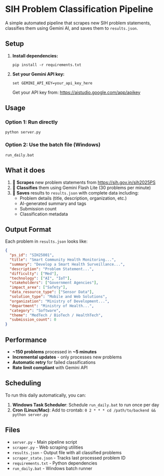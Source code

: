 # SIH Problem Classification Pipeline

A simple automated pipeline that scrapes new SIH problem statements, classifies them using Gemini AI, and saves them to `results.json`.

## Setup

1. **Install dependencies:**
   ```
   pip install -r requirements.txt
   ```

2. **Set your Gemini API key:**
   ```
   set GEMINI_API_KEY=your_api_key_here
   ```
   Get your API key from: https://aistudio.google.com/app/apikey

## Usage

### Option 1: Run directly
```
python server.py
```

### Option 2: Use the batch file (Windows)
```
run_daily.bat
```

## What it does

1. 🔎 **Scrapes** new problem statements from https://sih.gov.in/sih2025PS
2. 🧠 **Classifies** them using Gemini Flash Lite (30 problems per minute)
3. 💾 **Saves** results to `results.json` with complete data including:
   - Problem details (title, description, organization, etc.)
   - AI-generated summary and tags
   - Submission count
   - Classification metadata

## Output Format

Each problem in `results.json` looks like:
```json
{
  "ps_id": "SIH25001",
  "title": "Smart Community Health Monitoring...",
  "summary": "Develop a Smart Health Surveillance...",
  "description": "Problem Statement...",
  "difficulty": ["Med"],
  "technology": ["AI", "IoT"],
  "stakeholders": ["Government Agencies"],
  "impact_area": ["Safety"],
  "data_resource_type": ["Sensor Data"],
  "solution_type": "Mobile and Web Solutions",
  "organization": "Ministry of Development...",
  "department": "Ministry of Health...",
  "category": "Software",
  "theme": "MedTech / BioTech / HealthTech",
  "submission_count": 0
}
```

## Performance

- **~150 problems** processed in **~5 minutes**
- **Incremental updates** - only processes new problems
- **Automatic retry** for failed classifications
- **Rate limit compliant** with Gemini API

## Scheduling

To run this daily automatically, you can:

1. **Windows Task Scheduler**: Schedule `run_daily.bat` to run once per day
2. **Cron (Linux/Mac)**: Add to crontab: `0 2 * * * cd /path/to/backend && python server.py`

## Files

- `server.py` - Main pipeline script
- `scraper.py` - Web scraping utilities
- `results.json` - Output file with all classified problems
- `scraper_state.json` - Tracks last processed problem ID
- `requirements.txt` - Python dependencies
- `run_daily.bat` - Windows batch runner

